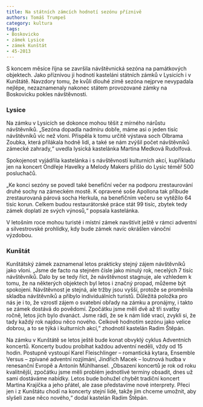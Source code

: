 ```yaml
---
title: Na státních zámcích hodnotí sezónu příznivě
authors: Tomáš Trumpeš
category: kultura
tags:
- Boskovicko
- zámek Lysice
- zámek Kunštát
- 45-2013
---
```


S koncem měsíce října se završila návštěvnická sezóna na památkových objektech. Jako příznivou ji hodnotí kasteláni státních zámků v Lysicích i v Kunštátě. Navzdory tomu, že kvůli dlouhé zimě sezóna nejprve nevypadala nejlépe, nezaznamenaly nakonec státem provozované zámky na Boskovicku pokles návštěvnosti.

### Lysice

Na zámku v Lysicích se dokonce mohou těšit z mírného nárůstu návštěvníků. „Sezóna dopadla nadmíru dobře, máme asi o jeden tisíc návštěvníků víc než vloni. Přispěla k tomu určitě výstava soch Olbrama Zoubka, která přilákala hodně lidí, a také se nám zvýšil počet návštěvníků zámecké zahrady,“ uvedla lysická kastelánka Martina Medková Rudolfová.

Spokojenost vyjádřila kastelánka i s návštěvností kulturních akcí, kupříkladu jen na koncert Ondřeje Havelky a Melody Makers přišlo do Lysic téměř 500 posluchačů.

„Ke konci sezóny se povedl také benefiční večer na podporu zrestaurování druhé sochy na zámeckém mostě. K opravené soše Apollona tak přibude zrestaurovaná párová socha Herkula, na benefičním večeru se vytěžilo 64 tisíc korun. Celkem budou restaurátorské práce stát 99 tisíc, zbytek tedy zámek doplatí ze svých výnosů,“ popsala kastelánka.

V letošním roce mohou turisté i místní zámek navštívit ještě v rámci adventní a silvestrovské prohlídky, kdy bude zámek navíc okrášlen vánoční výzdobou.

### Kunštát

Kunštátský zámek zaznamenal letos prakticky stejný zájem návštěvníků jako vloni. „Jsme de facto na stejném čísle jako minulý rok, necelých 7 tisíc návštěvníků. Dalo by se tedy říct, že návštěvnost stagnuje, ale vzhledem k tomu, že na některých objektech byl letos i značný propad, můžeme být spokojeni. Návštěvnost je stejná, ale tržby jsou vyšší, protože se proměnila skladba návštěvníků a přibylo individuálních turistů. Důležitá položka pro nás je i to, že vzrostl zájem o svatební obřady na zámku a pronájmy, i takto se zámek dostává do povědomí. Zpočátku jsme měli dvě až tři svatby ročně, letos jich bylo dvanáct. Jsme rádi, že se k nám lidé vrací, zvykli si, že tady každý rok najdou něco nového. Celkově hodnotím sezónu jako velice dobrou, a to se týká i kulturních akcí,“ zhodnotil kastelán Radim Štěpán.

Na zámku v Kunštátě se letos ještě bude konat obvyklý cyklus Adventních koncertů. Koncerty budou probíhat každou adventní neděli, vždy od 15 hodin. Postupně vystoupí Karel Fleischlinger – romantická kytara, Ensemble Versus – zpívané adventní rozjímání, Jindřich Macek – loutnová hudba v renesanční Evropě a Antonín Mühlhansel. „Obsazení koncertů je rok od roku kvalitnější, zpočátku jsme měli problém jednotlivé termíny obsadit, dnes už sami dostáváme nabídky. Letos bude bohužel chybět tradiční koncert Martina Krajíčka a jeho přátel, ale zase představíme nové interprety. Přeci jen i z Kunštátu chodí na koncerty stejní lidé, takže jim chceme umožnit, aby slyšeli zase něco nového,“ dodal kastelán Radim Štěpán.
